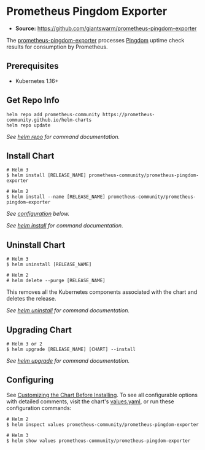 # Prometheus Pingdom Exporter

- **Source:** <https://github.com/giantswarm/prometheus-pingdom-exporter>

The [prometheus-pingdom-exporter](https://github.com/giantswarm/prometheus-pingdom-exporter) processes [Pingdom](https://www.pingdom.com/) uptime check results for consumption by Prometheus.

## Prerequisites

- Kubernetes 1.16+

## Get Repo Info

```console
helm repo add prometheus-community https://prometheus-community.github.io/helm-charts
helm repo update
```

_See [helm repo](https://helm.sh/docs/helm/helm_repo/) for command documentation._

## Install Chart

```console
# Helm 3
$ helm install [RELEASE_NAME] prometheus-community/prometheus-pingdom-exporter

# Helm 2
$ helm install --name [RELEASE_NAME] prometheus-community/prometheus-pingdom-exporter
```

_See [configuration](#configuration) below._

_See [helm install](https://helm.sh/docs/helm/helm_install/) for command documentation._

## Uninstall Chart

```console
# Helm 3
$ helm uninstall [RELEASE_NAME]

# Helm 2
# helm delete --purge [RELEASE_NAME]
```

This removes all the Kubernetes components associated with the chart and deletes the release.

_See [helm uninstall](https://helm.sh/docs/helm/helm_uninstall/) for command documentation._

## Upgrading Chart

```console
# Helm 3 or 2
$ helm upgrade [RELEASE_NAME] [CHART] --install
```

_See [helm upgrade](https://helm.sh/docs/helm/helm_upgrade/) for command documentation._

## Configuring

See [Customizing the Chart Before Installing](https://helm.sh/docs/intro/using_helm/#customizing-the-chart-before-installing). To see all configurable options with detailed comments, visit the chart's [values.yaml](values.yaml), or run these configuration commands:

```console
# Helm 2
$ helm inspect values prometheus-community/prometheus-pingdom-exporter

# Helm 3
$ helm show values prometheus-community/prometheus-pingdom-exporter
```

